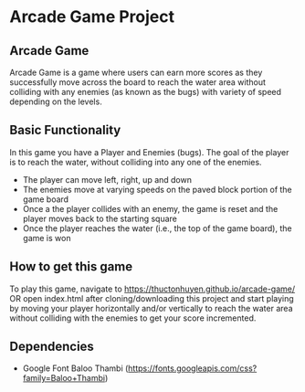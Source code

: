 # Arcade Game Project

## Arcade Game
Arcade Game is a game where users can earn more scores as they successfully move across the board to reach the water area without colliding with any enemies (as known as the bugs) with variety of speed depending on the levels.

##  Basic Functionality
In this game you have a Player and Enemies (bugs). The goal of the player is to reach the water, without colliding into any one of the enemies.

* The player can move left, right, up and down
* The enemies move at varying speeds on the paved block portion of the game board
* Once a the player collides with an enemy, the game is reset and the player moves back to the starting square
* Once the player reaches the water (i.e., the top of the game board), the game is won

## How to get this game
To play this game, navigate to https://thuctonhuyen.github.io/arcade-game/ OR open index.html after cloning/downloading this project and start playing by moving your player horizontally and/or vertically to reach the water area without colliding with the enemies to get your score incremented.


## Dependencies
* Google Font Baloo Thambi (https://fonts.googleapis.com/css?family=Baloo+Thambi)


